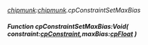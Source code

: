 _[chipmunk](../../modules/chipmunk/chipmunk-module.md):[chipmunk](../../modules/chipmunk/chipmunk-module.md).cpConstraintSetMaxBias_
##### Function cpConstraintSetMaxBias:Void( constraint:[cpConstraint](../../modules/chipmunk/chipmunk-cpconstraint.md),maxBias:[cpFloat](../../modules/chipmunk/chipmunk-cpfloat.md) )
